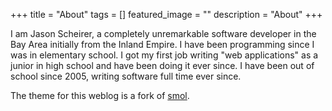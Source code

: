 +++
title =  "About"
tags = []
featured_image = ""
description = "About"
+++

I am Jason Scheirer, a completely unremarkable software developer in the Bay Area initially from the Inland Empire. I have been programming since I was in elementary school. I got my first job writing "web applications" as a junior in high school and have been doing it ever since. I have been out of school since 2005, writing software full time ever since.

The theme for this weblog is a fork of [smol](https://github.com/colorchestra/smol).
